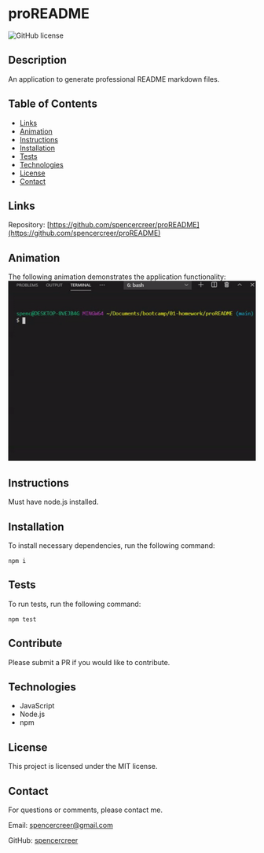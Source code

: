 # proREADME
![GitHub license](https://img.shields.io/badge/license-MIT-blue.svg)

## Description
An application to generate professional README markdown files.

## Table of Contents
* [Links](#links)
* [Animation](#animation) 
* [Instructions](#instructions) 
 * [Installation](#installations) 
 * [Tests](#tests) 
 * [Technologies](#technologies)  
 * [License](#license)
* [Contact](#contact)

## Links

Repository: [https://github.com/spencercreer/proREADME](https://github.com/spencercreer/proREADME)


## Animation
The following animation demonstrates the application functionality:
![proREADME animation](./assets/proREADME.gif)
## Instructions
Must have node.js installed.
## Installation
To install necessary dependencies, run the following command:

  ```
  npm i
  ```
## Tests
To run tests, run the following command:

  ```
  npm test
  ```
    
## Contribute
Please submit a PR if you would like to contribute.
## Technologies
 * JavaScript
 * Node.js
 * npm


## License
This project is licensed under the MIT license.
## Contact
For questions or comments, please contact me.

  Email: <a href="mailto: spencercreer@gmail.com" target="_blank">spencercreer@gmail.com</a>

  GitHub: [spencercreer](https://github.com/spencercreer/)
